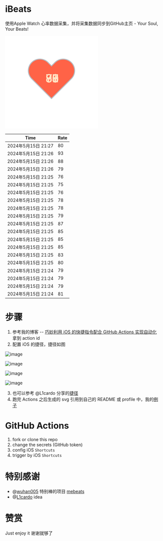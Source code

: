 # iBeats
使用Apple Watch 心率数据采集，并将采集数据同步到GitHub主页 - Your Soul, Your Beats!

![](./files/heart.svg)

<!--START_SECTION:my_heart_rate-->
| Time | Rate | 
 | ---- | ---- | 
| 2024年5月15日 21:27 | 80 |
| 2024年5月15日 21:26 | 93 |
| 2024年5月15日 21:26 | 88 |
| 2024年5月15日 21:26 | 79 |
| 2024年5月15日 21:25 | 76 |
| 2024年5月15日 21:25 | 75 |
| 2024年5月15日 21:25 | 76 |
| 2024年5月15日 21:25 | 78 |
| 2024年5月15日 21:25 | 78 |
| 2024年5月15日 21:25 | 79 |
| 2024年5月15日 21:25 | 87 |
| 2024年5月15日 21:25 | 85 |
| 2024年5月15日 21:25 | 85 |
| 2024年5月15日 21:25 | 85 |
| 2024年5月15日 21:25 | 83 |
| 2024年5月15日 21:25 | 80 |
| 2024年5月15日 21:24 | 79 |
| 2024年5月15日 21:24 | 79 |
| 2024年5月15日 21:24 | 79 |
| 2024年5月15日 21:24 | 81 |

<!--END_SECTION:my_heart_rate-->

# 步骤
1. 参考我的博客 -- [巧妙利用 iOS 的快捷指令配合 GitHub Actions 实现自动化](https://github.com/yihong0618/gitblog/issues/198) 拿到 action id
2. 配置 iOS 的捷径，捷径如图

![image](https://user-images.githubusercontent.com/15976103/122154218-0db0b480-ce97-11eb-93bb-5aec07c558dc.png)

![image](https://user-images.githubusercontent.com/15976103/122154236-186b4980-ce97-11eb-8e4b-70551a0391ae.png)

![image](https://user-images.githubusercontent.com/15976103/122154268-2d47dd00-ce97-11eb-902e-3acf292265a9.png)

![image](https://user-images.githubusercontent.com/15976103/122174055-fa144680-ceb4-11eb-9be2-3eb83cd516f7.png)

3. 也可以参考 @L1cardo 分享的[捷径](https://www.icloud.com/shortcuts/6ab6047b459c41ad822ad6b94b1c03d4)
4. 跑完 Actions 之后生成的 svg 引用到自己的 README 或 profile 中，我的[例子](https://github.com/yihong0618) 

# GitHub Actions

1. fork or clone this repo
2. change the secrets (GitHub token)
3. config iOS `Shortcuts` 
4. trigger by iOS `Shortcuts`

# 特别感谢
- @[wuhan005](https://github.com/wuhan005) 特别棒的项目 [mebeats](https://github.com/wuhan005/mebeats)
- @[L1cardo](https://github.com/L1cardo) idea

# 赞赏
Just enjoy it
谢谢就够了
